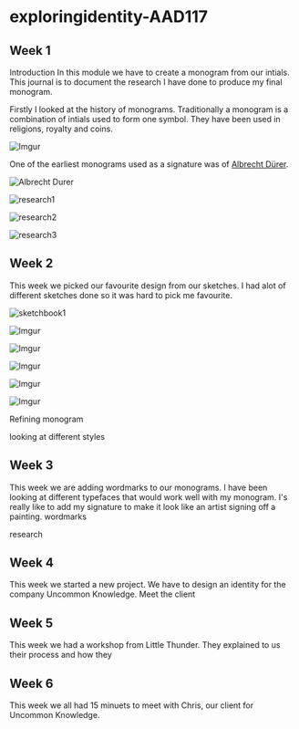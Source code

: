 # exploringidentity-AAD117

Week 1
-------
Introduction
In this module we have to create a monogram from our intials. This journal is to document the research I have done to produce my final monogram. 

Firstly I looked at the history of monograms. Traditionally a monogram is a combination of intials used to form one symbol. They have been used in religions, royalty and coins. 

![Imgur](http://i.imgur.com/5k0cTXo.jpg)

One of the earliest monograms used as a signature was of [Albrecht Dürer](http://en.wikipedia.org/wiki/Albrecht_Dürer).

![Albrecht Durer](http://upload.wikimedia.org/wikipedia/commons/thumb/1/1a/Albrecht_Dürer_Monogramm.svg/512px-Albrecht_Dürer_Monogramm.svg.png)

![research1](https://s-media-cache-ak0.pinimg.com/736x/3c/22/58/3c2258fa039b481d86c1f0e6a3d69a0b.jpg)

![research2](https://s-media-cache-ak0.pinimg.com/736x/c3/8a/d7/c38ad73af6e5e30f460b8c6071e41eb6.jpg)

![research3](https://s-media-cache-ak0.pinimg.com/236x/67/0a/c8/670ac8a9c4e43274f32405dc6a300373.jpg)

Week 2
-------

This week we picked our favourite design from our sketches. I had alot of different sketches done so it was hard to pick me favourite. 

![sketchbook1](http://i.imgur.com/SROWNQS.jpg)

![Imgur](http://i.imgur.com/8GZTFQ4.jpg)

![Imgur](http://i.imgur.com/5kHZT3U.jpg)

![Imgur](http://i.imgur.com/1kut25K.jpg)

![Imgur](http://i.imgur.com/D96P6m0.jpg)

![Imgur](http://i.imgur.com/B3eAmtp.jpg)

Refining monogram

looking at different styles


Week 3
-------

This week we are adding wordmarks to our monograms. I have been looking at different typefaces that would work well with my monogram. I's really like to add my signature to make it look like an artist signing off a painting. 
wordmarks
 
research 

Week 4
-------
This week we started a new project. We have to design an identity for the company Uncommon Knowledge. 
Meet the client

Week 5
-------

This week we had a workshop from Little Thunder. They explained to us their process and how they 

Week 6
-------

This week we all had 15 minuets to meet with Chris, our client for Uncommon Knowledge. 
